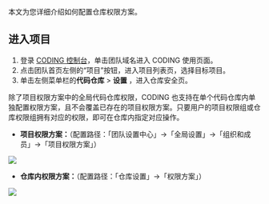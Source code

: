本文为您详细介绍如何配置仓库权限方案。

## 进入项目

1. 登录 [CODING 控制台](https://console.cloud.tencent.com/coding)，单击团队域名进入 CODING 使用页面。
2. 点击团队首页左侧的“项目”按钮，进入项目列表页，选择目标项目。
3. 单击左侧菜单栏的**代码仓库** > **设置** ，进入仓库安全页。

除了项目权限方案中的全局代码仓库权限，CODING 也支持在单个代码仓库内单独配置权限方案，且不会覆盖已存在的项目权限方案。只要用户的项目权限组或仓库权限组拥有对应的权限，即可在仓库内指定对应操作。

*   **项目权限方案：**（配置路径：「团队设置中心」->「全局设置」->「组织和成员」->「项目权限方案」）

![](https://help-assets.codehub.cn/enterprise/20220630174508.png)

*   **仓库内权限方案：**（配置路径：「仓库设置」->「权限方案」）

![](https://help-assets.codehub.cn/enterprise/20220630174130.png)

